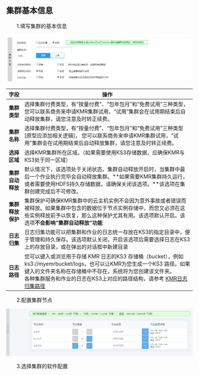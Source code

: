 ## 集群基本信息

　　1.填写集群的基本信息

![基本信息1](./images/jbxx1.png)

| 字段 | 操作 |
| -- | -- |
| **集群类型** | 选择集群付费类型，有“按量付费”、“包年包月”和“免费试用”三种类型， 您可以联系商务来申请KMR集群试用，“试用”集群会在试用期结束后自动释放集群，请您注意及时转正续费。 |
| **集群名称** | 选择集群付费类型，有“按量付费”、“包年包月”和“免费试用”三种类型[原型应添加相关逻辑]， 您可以联系商务来申请KMR集群试用，“试用”集群会在试用期结束后自动释放集群，请您注意及时转正续费。 |
| **选择区域** | 选择KMR集群所在区域。（如果需要使用KS3存储数据，应确保KMR与KS3处于同一区域） |
| **集群自动释放** | 默认情况下，该选项处于关闭状态。集群自动释放开启时，当集群中最后一个作业执行完毕会自动释放集群。**如果需要KMR集群持久运行，或者需要使用HDFS持久存储数据，请确保关闭该选项。**该选项在集群创建完成后不可修改。 |
| **集群释放保护** | 集群保护可确保KMR集群中的云主机实例不会因为意外事故或者错误而被释放。如果集群中包含的数据位于节点实例存储中，而您又必须在这些实例释放前予以恢复，那么这种保护尤其有用。该选项默认开启。该选项**不会影响“集群自动释放”功能** |
| **日志归集** | 日志归集功能可以把集群和作业的日志统一存放在KS3的指定目录中，便于管理和持久保存。该选项默认关闭，开启该选项后需要选择日志在KS3上的存放目录，或在弹出的对话框中新建目录 |
| **日志路径** |您可以键入或浏览用于存储 KMR 日志的KS3 存储桶（bucket），例如 ks3://myemrbucket/logs，也可以让KMR为您生成一个KS3 路径。如果键入的文件夹名称在存储桶中不存在，系统将为您创建该文件夹。<br>各种集群服务和作业的日志在KS3上对应的路径结构，请参考 [KMR日志归集路径](kmrri_zhi_gui_ji_lu_jing.md) |

　　2.配置集群节点

![基本信息2](./images/jbxx2.png)

　　3.选择集群的软件配置

